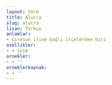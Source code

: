 ```yaml
---
layout: term
title: Alucra
slug: alucra
lisan: Türkçe
anlamlar:
- Giresun iline bağlı ilçelerden biri
ozellikler:
- - isim
ornekler:
- - ''
orneklerkaynak:
- - ''
---
```

